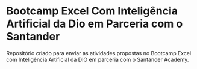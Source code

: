 # Bootcamp Excel Com Inteligência Artificial da Dio em Parceria com o Santander
Repositório criado para enviar as atividades propostas no Bootcamp Excel com Inteligência Artificial da DIO em parceria com o Santander Academy.
